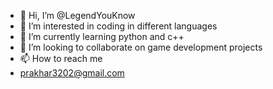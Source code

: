 - 👋 Hi, I’m @LegendYouKnow
- 👀 I’m interested in coding in different languages 
- 🌱 I’m currently learning python and c++
- 💞️ I’m looking to collaborate on game development projects 
- 📫 How to reach me
- prakhar3202@gmail.com

<!---
LegendYouKnow/LegendYouKnow is a ✨ special ✨ repository because its `README.md` (this file) appears on your GitHub profile.
You can click the Preview link to take a look at your changes.
--->
